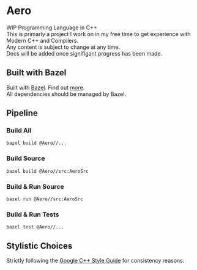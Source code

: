 # Aero

WIP Programming Language in C++ <br>
This is primarly a project I work on in my free time to get experience with Modern C++ and Compilers. <br>
Any content is subject to change at any time. <br>
Docs will be added once signifigant progress has been made.

## Built with Bazel
Built with [Bazel](https://github.com/bazelbuild/bazel). Find out [more](https://www.bazel.build/). <br>
All dependencies should be managed by Bazel.

## Pipeline
### Build All
```
bazel build @Aero//...
```

### Build Source
```
bazel build @Aero//src:AeroSrc
```

### Build & Run Source
```
bazel run @Aero//src:AeroSrc
```

### Build & Run Tests
```
bazel test @Aero//...
```

## Stylistic Choices
Strictly following the [Google C++ Style Guide](https://google.github.io/styleguide/cppguide.html) for consistency reasons.
